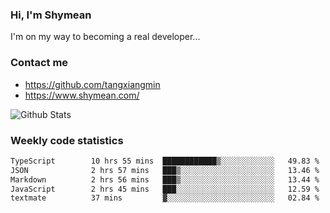 ### Hi, I'm Shymean

I'm on my way to becoming a real developer...

### Contact me

- <https://github.com/tangxiangmin>
- <https://www.shymean.com/>

![Github Stats](https://github-readme-stats.vercel.app/api?username=tangxiangmin&show_icons=true&theme=dark)


###  Weekly code statistics

<!--START_SECTION:waka-->

```txt
TypeScript        10 hrs 55 mins  ████████████▒░░░░░░░░░░░░   49.83 %
JSON              2 hrs 57 mins   ███▒░░░░░░░░░░░░░░░░░░░░░   13.46 %
Markdown          2 hrs 56 mins   ███▒░░░░░░░░░░░░░░░░░░░░░   13.44 %
JavaScript        2 hrs 45 mins   ███░░░░░░░░░░░░░░░░░░░░░░   12.59 %
textmate          37 mins         ▓░░░░░░░░░░░░░░░░░░░░░░░░   02.84 %
```

<!--END_SECTION:waka-->